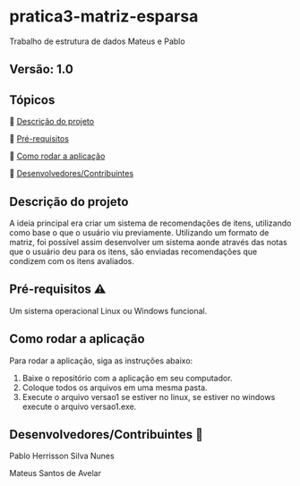 # pratica3-matriz-esparsa
Trabalho de estrutura de dados Mateus e Pablo

## Versão: 1.0

## Tópicos
🔹 [Descrição do projeto](/README.md#descrição-do-projeto)

🔹 [Pré-requisitos](/README.md#pré-requisitos%EF%B8%8F)

🔹 [Como rodar a aplicação](/README.md#como-rodar-a-aplicação)

🔹 [Desenvolvedores/Contribuintes](/README.md#desenvolvedorescontribuintes-)


## Descrição do projeto

A ideia principal era criar um sistema de recomendações de itens, utilizando como base o que o usuário viu previamente. Utilizando um formato de matriz, foi possível assim desenvolver um sistema aonde através das notas que o usuário deu para os itens, são enviadas recomendações que condizem com os itens avaliados.

## Pré-requisitos ⚠️

Um sistema operacional Linux ou Windows funcional.

## Como rodar a aplicação

Para rodar a aplicação, siga as instruções abaixo:

1. Baixe o repositório com a aplicação em seu computador.
2. Coloque todos os arquivos em uma mesma pasta.
3. Execute o arquivo versao1 se estiver no linux, se estiver no windows execute o arquivo versao1.exe.

## Desenvolvedores/Contribuintes 🤝

Pablo Herrisson Silva Nunes

Mateus Santos de Avelar
